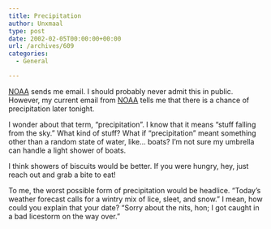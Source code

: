 ```yaml
---
title: Precipitation
author: Unxmaal
type: post
date: 2002-02-05T00:00:00+00:00
url: /archives/609
categories:
  - General

---
```

[NOAA][1] sends me email. I should probably never admit this in public. However, my current email from [NOAA][1] tells me that there is a chance of precipitation later tonight. 

I wonder about that term, &#8220;precipitation&#8221;. I know that it means &#8220;stuff falling from the sky.&#8221; What kind of stuff? What if &#8220;precipitation&#8221; meant something other than a random state of water, like&#8230; boats? I&#8217;m not sure my umbrella can handle a light shower of boats. 

I think showers of biscuits would be better. If you were hungry, hey, just reach out and grab a bite to eat!

To me, the worst possible form of precipitation would be headlice. &#8220;Today&#8217;s weather forecast calls for a wintry mix of lice, sleet, and snow.&#8221; I mean, how could you explain that your date? &#8220;Sorry about the nits, hon; I got caught in a bad licestorm on the way over.&#8221;

 [1]: http://www.noaa.gov/